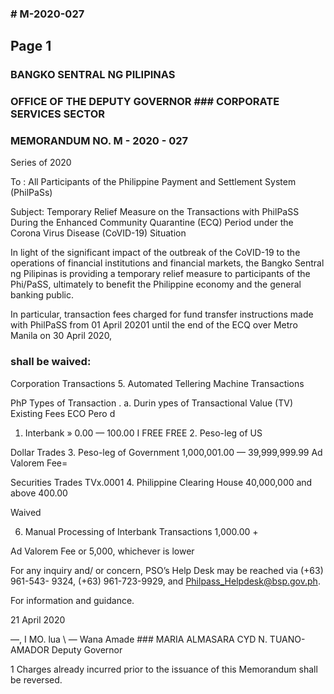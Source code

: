 ### # M-2020-027

## Page 1

### BANGKO SENTRAL NG PILIPINAS

### OFFICE OF THE DEPUTY GOVERNOR ### CORPORATE SERVICES SECTOR

### MEMORANDUM NO. M - 2020 - 027

Series of 2020

To : All Participants of the Philippine Payment and Settlement System (PhilPaSs)

Subject: Temporary Relief Measure on the Transactions with PhilPaSS During the Enhanced Community Quarantine (ECQ) Period under the Corona Virus Disease (CoVID-19) Situation

In light of the significant impact of the outbreak of the CoVID-19 to the operations of financial institutions and financial markets, the Bangko Sentral ng Pilipinas is providing a temporary relief measure to participants of the Phi/PaSS, ultimately to benefit the Philippine economy and the general banking public.

In particular, transaction fees charged for fund transfer instructions made with PhilPaSS from 01 April 20201 until the end of the ECQ over Metro Manila on 30 April 2020,

### shall be waived:

Corporation Transactions 5. Automated Tellering Machine Transactions

PhP Types of Transaction . a. Durin ypes of Transactional Value (TV) Existing Fees ECO Pero d

1. Interbank » 0.00 — 100.00 I FREE FREE 2. Peso-leg of US

Dollar Trades 3. Peso-leg of Government 1,000,001.00 — 39,999,999.99 Ad Valorem Fee=

Securities Trades TVx.0001 4. Philippine Clearing House 40,000,000 and above 400.00

Waived

6. Manual Processing of Interbank Transactions 1,000.00 +

Ad Valorem Fee or 5,000, whichever is lower

For any inquiry and/ or concern, PSO’s Help Desk may be reached via (+63) 961-543- 9324, (+63) 961-723-9929, and Philpass_Helpdesk@bsp.gov.ph.

For information and guidance.

21 April 2020

—, I MO. lua \ — Wana Amade ### MARIA ALMASARA CYD N. TUANO-AMADOR Deputy Governor

1 Charges already incurred prior to the issuance of this Memorandum shall be reversed.


